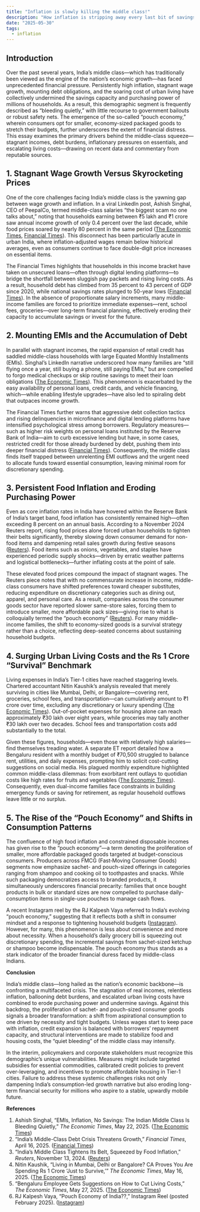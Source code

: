 ```yaml
---
title: "Inflation is slowly killing the middle class!"
description: "How inflation is stripping away every last bit of savings of the middle class"
date: "2025-05-30"
tags:
  - inflation
---
```


## Introduction

Over the past several years, India’s middle class—which has traditionally been viewed as the engine of the nation’s economic growth—has faced unprecedented financial pressure. Persistently high inflation, stagnant wage growth, mounting debt obligations, and the soaring cost of urban living have collectively undermined the savings capacity and purchasing power of millions of households. As a result, this demographic segment is frequently described as “bleeding quietly,” with little recourse to government bailouts or robust safety nets. The emergence of the so-called “pouch economy,” wherein consumers opt for smaller, economy-sized packaged goods to stretch their budgets, further underscores the extent of financial distress. This essay examines the primary drivers behind the middle-class squeeze—stagnant incomes, debt burdens, inflationary pressures on essentials, and escalating living costs—drawing on recent data and commentary from reputable sources.


## 1. Stagnant Wage Growth Versus Skyrocketing Prices

One of the core challenges facing India’s middle class is the yawning gap between wage growth and inflation. In a viral LinkedIn post, Ashish Singhal, CEO of PeepalCo, termed middle-class salaries “the biggest scam no one talks about,” noting that households earning between ₹5 lakh and ₹1 crore saw annual income growth of only 0.4 percent over the last decade, while food prices soared by nearly 80 percent in the same period ([The Economic Times][1], [Financial Times][2]). This disconnect has been particularly acute in urban India, where inflation-adjusted wages remain below historical averages, even as consumers continue to face double-digit price increases on essential items.

The Financial Times highlights that households in this income bracket have taken on unsecured loans—often through digital lending platforms—to bridge the shortfall between sluggish pay packets and rising living costs. As a result, household debt has climbed from 35 percent to 43 percent of GDP since 2020, while national savings rates plunged to 50-year lows ([Financial Times][2]). In the absence of proportionate salary increments, many middle-income families are forced to prioritize immediate expenses—rent, school fees, groceries—over long-term financial planning, effectively eroding their capacity to accumulate savings or invest for the future.


## 2. Mounting EMIs and the Accumulation of Debt

In parallel with stagnant incomes, the rapid expansion of retail credit has saddled middle-class households with large Equated Monthly Installments (EMIs). Singhal’s LinkedIn narrative underscored how many families are “still flying once a year, still buying a phone, still paying EMIs,” but are compelled to forgo medical checkups or skip routine savings to meet their loan obligations ([The Economic Times][1]). This phenomenon is exacerbated by the easy availability of personal loans, credit cards, and vehicle financing, which—while enabling lifestyle upgrades—have also led to spiraling debt that outpaces income growth.

The Financial Times further warns that aggressive debt collection tactics and rising delinquencies in microfinance and digital lending platforms have intensified psychological stress among borrowers. Regulatory measures—such as higher risk weights on personal loans instituted by the Reserve Bank of India—aim to curb excessive lending but have, in some cases, restricted credit for those already burdened by debt, pushing them into deeper financial distress ([Financial Times][2]). Consequently, the middle class finds itself trapped between unrelenting EMI outflows and the urgent need to allocate funds toward essential consumption, leaving minimal room for discretionary spending.


## 3. Persistent Food Inflation and Eroding Purchasing Power

Even as core inflation rates in India have hovered within the Reserve Bank of India’s target band, food inflation has consistently remained high—often exceeding 8 percent on an annual basis. According to a November 2024 Reuters report, rising food prices alone forced urban households to tighten their belts significantly, thereby slowing down consumer demand for non-food items and dampening retail sales growth during festive seasons ([Reuters][3]). Food items such as onions, vegetables, and staples have experienced periodic supply shocks—driven by erratic weather patterns and logistical bottlenecks—further inflating costs at the point of sale.

These elevated food prices compound the impact of stagnant wages. The Reuters piece notes that with no commensurate increase in income, middle-class consumers have shifted preferences toward cheaper substitutes, reducing expenditure on discretionary categories such as dining out, apparel, and personal care. As a result, companies across the consumer goods sector have reported slower same-store sales, forcing them to introduce smaller, more affordable pack sizes—giving rise to what is colloquially termed the “pouch economy” ([Reuters][3]). For many middle-income families, the shift to economy-sized goods is a survival strategy rather than a choice, reflecting deep-seated concerns about sustaining household budgets.


## 4. Surging Urban Living Costs and the Rs 1 Crore “Survival” Benchmark

Living expenses in India’s Tier-1 cities have reached staggering levels. Chartered accountant Nitin Kaushik’s analysis revealed that merely surviving in cities like Mumbai, Delhi, or Bangalore—covering rent, groceries, school fees, and transportation—can cumulatively amount to ₹1 crore over time, excluding any discretionary or luxury spending ([The Economic Times][4]). Out-of-pocket expenses for housing alone can reach approximately ₹30 lakh over eight years, while groceries may tally another ₹30 lakh over two decades. School fees and transportation costs add substantially to the total.

Given these figures, households—even those with relatively high salaries—find themselves treading water. A separate ET report detailed how a Bengaluru resident with a monthly budget of ₹70,500 struggled to balance rent, utilities, and daily expenses, prompting him to solicit cost-cutting suggestions on social media. His plagued monthly expenditure highlighted common middle-class dilemmas: from exorbitant rent outlays to quotidian costs like high rates for fruits and vegetables ([The Economic Times][5]). Consequently, even dual-income families face constraints in building emergency funds or saving for retirement, as regular household outflows leave little or no surplus.


## 5. The Rise of the “Pouch Economy” and Shifts in Consumption Patterns

The confluence of high food inflation and constrained disposable incomes has given rise to the “pouch economy”—a term denoting the proliferation of smaller, more affordable packaged goods targeted at budget-conscious consumers. Producers across FMCG (Fast‐Moving Consumer Goods) segments now emphasize sachet- and pouch-sized offerings in categories ranging from shampoo and cooking oil to toothpastes and snacks. While such packaging democratizes access to branded products, it simultaneously underscores financial precarity: families that once bought products in bulk or standard sizes are now compelled to purchase daily-consumption items in single-use pouches to manage cash flows.

A recent Instagram reel by the RJ Kalpesh Vaya referred to India’s evolving “pouch economy,” suggesting that it reflects both a shift in consumer mindset and a response to tightening household budgets ([Instagram][6]). However, for many, this phenomenon is less about convenience and more about necessity. When a household’s daily grocery bill is squeezing out discretionary spending, the incremental savings from sachet-sized ketchup or shampoo become indispensable. The pouch economy thus stands as a stark indicator of the broader financial duress faced by middle-class Indians.


**Conclusion**

India’s middle class—long hailed as the nation’s economic backbone—is confronting a multifaceted crisis. The stagnation of real incomes, relentless inflation, ballooning debt burdens, and escalated urban living costs have combined to erode purchasing power and undermine savings. Against this backdrop, the proliferation of sachet- and pouch-sized consumer goods signals a broader transformation: a shift from aspirational consumption to one driven by necessity and tight budgets. Unless wages start to keep pace with inflation, credit expansion is balanced with borrowers’ repayment capacity, and structural interventions are made to stabilize food and housing costs, the “quiet bleeding” of the middle class may intensify.

In the interim, policymakers and corporate stakeholders must recognize this demographic’s unique vulnerabilities. Measures might include targeted subsidies for essential commodities, calibrated credit policies to prevent over-leveraging, and incentives to promote affordable housing in Tier-1 cities. Failure to address these systemic challenges risks not only dampening India’s consumption-led growth narrative but also eroding long-term financial security for millions who aspire to a stable, upwardly mobile future.


**References**

1. Ashish Singhal, “EMIs, Inflation, No Savings: The Indian Middle Class Is Bleeding Quietly,” *The Economic Times*, May 22, 2025. ([The Economic Times][1])
2. “India’s Middle-Class Debt Crisis Threatens Growth,” *Financial Times*, April 16, 2025. ([Financial Times][2])
3. “India’s Middle Class Tightens Its Belt, Squeezed by Food Inflation,” *Reuters*, November 13, 2024. ([Reuters][3])
4. Nitin Kaushik, “Living in Mumbai, Delhi or Bangalore? CA Proves You Are Spending Rs 1 Crore ‘Just to Survive,’” *The Economic Times*, May 16, 2025. ([The Economic Times][4])
5. “Bengaluru Employee Gets Suggestions on How to Cut Living Costs,” *The Economic Times*, May 27, 2025. ([The Economic Times][5])
6. RJ Kalpesh Vaya, “Pouch Economy of India??,” Instagram Reel (posted February 2025). ([Instagram][6])

[1]: https://economictimes.indiatimes.com/news/new-updates/indias-middle-class-is-bleeding-quietly-bangalore-ceo-says-emis-inflation-no-savings-are-crushing-them/articleshow/121327510.cms?utm_source=chatgpt.com "India's middle class is bleeding quietly: Bengaluru CEO says, 'EMIs, inflation, no savings are crushing them'"
[2]: https://www.ft.com/content/8f278011-bb0a-4ef3-a4da-8ce063f5bd64?utm_source=chatgpt.com "How India's middle-class debt crisis is threatening growth"
[3]: https://www.reuters.com/world/india/indias-middle-class-tightens-its-belt-squeezed-by-food-inflation-2024-11-13/?utm_source=chatgpt.com "India's middle class tightens its belt, squeezed by food inflation"
[4]: https://economictimes.indiatimes.com/magazines/panache/living-in-mumbai-delhi-or-bangalore-ca-proves-you-are-spending-rs-1-crore-just-to-survive/articleshow/121210957.cms?utm_source=chatgpt.com "Living in Mumbai, Delhi or Bangalore? CA proves you are spending Rs 1 crore 'just to survive'"
[5]: https://economictimes.indiatimes.com/magazines/panache/bengaluru-employee-gets-suggestions-on-how-to-cut-living-costs-but-his-expenses-on-lemons-amuse-netizens/articleshow/121429787.cms?utm_source=chatgpt.com "Bengaluru employee gets suggestions on how to cut living costs. But his expenses on lemons amuse netizens"
[6]: https://www.instagram.com/reel/DFeg8TTzfc_/?utm_source=chatgpt.com "RJ Kalpesh Vaya | Pouch economy of India?? India's ... - Instagram"
